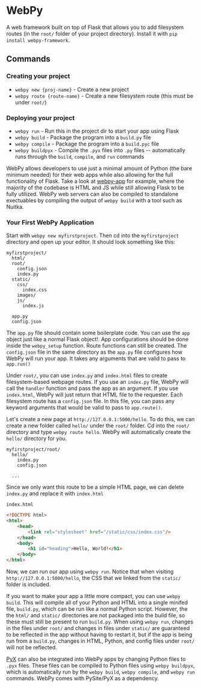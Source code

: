# WebPy

A web framework built on top of Flask that allows you to add filesystem routes (in the `root/` folder of your project directory). Install it with `pip install webpy-framework`.

## Commands

### Creating your project
- `webpy new {proj-name}` - Create a new project
- `webpy route {route-name}` - Create a new filesystem route (this must be under `root/`)

### Deploying your project
- `webpy run` - Run this in the project dir to start your app using Flask
- `webpy build` - Package the program into a `build.py` file
- `webpy compile` - Package the program into a `build.pyc` file
- `webpy buildpyx` - Compile the `.pyx` files into `.py` files -- automatically runs through the `build`, `compile`, and `run` commands

WebPy allows developers to use just a minimal amount of Python (the bare minimum needed) for their web apps while also allowing for the full functionality of Flask. Take a look at [webpy-app](https://github.com/User0332/webpy-app/) for example, where the majority of the codebase is HTML and JS while still allowing Flask to be fully utilized. WebPy web servers can also be compiled to standalone exectuables by compiling the output of `webpy build` with a tool such as Nuitka.

### Your First WebPy Application

Start with `webpy new myfirstproject`. Then cd into the `myfirstproject` directory and open up your editor. It should look something like this:
```
myfirstproject/
  html/
  root/
    config.json
    index.py
  static/
    css/
      index.css
    images/
    js/
      index.js

  app.py
  config.json
```

The `app.py` file should contain some boilerplate code. You can use the `app` object just like a normal Flask object!. App configurations should be done inside the `webpy_setup` function. Route functions can still be created. The `config.json` file in the same directory as the `app.py` file configures how WebPy will run your app. It takes any arguments that are valid to pass to `app.run()`


Under `root/`, you can use `index.py` and `index.html` files to create filesystem-based webpage routes. If you use an `index.py` file, WebPy will call the `handler` function and pass the app as an argument. If you use `index.html`, WebPy will just return that HTML file to the requester. Each filesystem route has a `config.json` file. In this file, you can pass any keyword arguments that would be valid to pass to `app.route()`.

Let's create a new page at `http://127.0.0.1:5000/hello`. To do this, we can create a new folder called `hello/` under the `root/` folder. Cd into the `root/` directory and type `webpy route hello`. WebPy will automatically create the `hello/` directory for you.

```
myfirstproject/root/
  hello/
    index.py
    config.json

  ...
```

Since we only want this route to be a simple HTML page, we can delete `index.py` and replace it with `index.html`

`index.html`
```html
<!DOCTYPE html>
<html>
	<head>
		<link rel="stylesheet" href="/static/css/index.css"/>
	</head>
	<body>
		<h1 id="heading">Hello, World!</h1>
	</body>
</html>
```

Now, we can run our app using `webpy run`. Notice that when visiting `http://127.0.0.1:5000/hello`, the CSS that we linked from the `static/` folder is included.

If you want to make your app a little more compact, you can use `webpy build`. This will compile all of your Python and HTML into a single minifed file, `build.py`, which can be run like a normal Python script. However, the the `html/` and `static/` directories are not packaged into the build file, so these must still be present to run `build.py`. When using `webpy run`, changes in the files under `root/` and changes in files under `static/` are guaranteed to be reflected in the app without having to restart it, but if the app is being run from a `build.py`, changes in HTML, Python, and config files under `root/` will not be reflected.

[PyX](https://github.com/User0332/pyx) can also be integrated into WebPy apps by changing Python files to `.pyx` files. These files can be compiled to Python files using `webpy buildpyx`, which is automatically run by the `webpy build`, `webpy compile`, and `webpy run` commands. WebPy comes with PySite/PyX as a dependency.